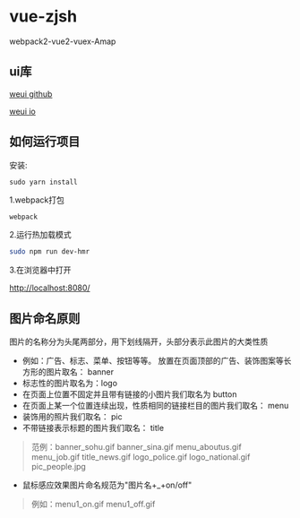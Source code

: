 # vue-zjsh
webpack2-vue2-vuex-Amap

## ui库

[weui github](https://github.com/weui/weui)

[weui io](https://weui.io)

## 如何运行项目

安装:

```
sudo yarn install
```

1.webpack打包

```bash
webpack

```
2.运行热加载模式

```bash
sudo npm run dev-hmr

```

3.在浏览器中打开

[http://localhost:8080/](http://localhost:8080/)


## 图片命名原则

图片的名称分为头尾两部分，用下划线隔开，头部分表示此图片的大类性质

- 例如：广告、标志、菜单、按钮等等。 放置在页面顶部的广告、装饰图案等长方形的图片取名： banner 
- 标志性的图片取名为：logo
- 在页面上位置不固定并且带有链接的小图片我们取名为 button 
- 在页面上某一个位置连续出现，性质相同的链接栏目的图片我们取名： menu 
- 装饰用的照片我们取名： pic
- 不带链接表示标题的图片我们取名： title  

> 范例：banner_sohu.gif  banner_sina.gif  menu_aboutus.gif  menu_job.gif  title_news.gif  logo_police.gif   logo_national.gif   pic_people.jpg 

- 鼠标感应效果图片命名规范为"图片名+_+on/off"

> 例如：menu1_on.gif  menu1_off.gif       

